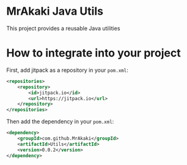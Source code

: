 # MrAkaki Java Utils
This project provides a reusable Java utilities

# How to integrate into your project
First, add jitpack as a repository in your `pom.xml`:

```xml
<repositories>
    <repository>
        <id>jitpack.io</id>
        <url>https://jitpack.io</url>
    </repository>
</repositories>
```
Then add the dependency in your `pom.xml`:

```xml
<dependency>
    <groupId>com.github.MrAkaki</groupId>
    <artifactId>Utils</artifactId>
    <version>0.0.2</version>
</dependency>
```